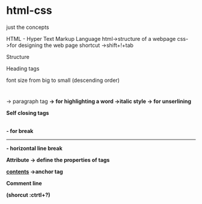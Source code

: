 # html-css
just the  concepts 

HTML - Hyper Text Markup Language
html->structure of a webpage
css->for designing the web page
shortcut ->shift+!+tab

Structure

<!DOCTYPE html>
<html lang="en">
<head>
    <meta charset="UTF-8">
    <meta name="viewport" content="width=device-width, initial-scale=1.0">
    <title>Document</title>
</head>
<body>
    
</body>
</html>

Heading tags

font size from big to small (descending order)
<h1></h1>
<h2></h2>
<h3></h3>
<h4></h4>
<h5></h5>
<h6></h6>

<p> -> paragraph tag
<b> -> for highlighting a word
<i></i> ->italic style
<u></u> -> for unserlining

Self closing tags

<br> - for break
<hr> - horizontal line break

Attribute -> define the properties of tags

<a href="any links">contents</a> ->anchor tag

Comment line
<!-- example --> (shorcut :ctrtl+?)
